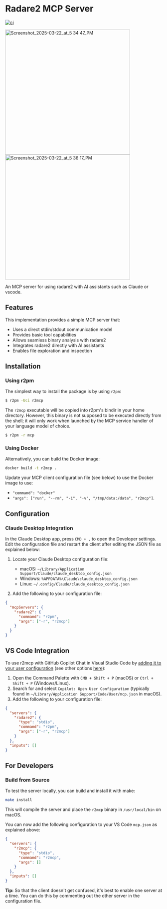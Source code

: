 # Radare2 MCP Server

[![ci](https://github.com/radareorg/radare2-mcp/actions/workflows/ci.yml/badge.svg)](https://github.com/radareorg/radare2-mcp/actions/workflows/ci.yml)

<img width="400" alt="Screenshot_2025-03-22_at_5 34 47_PM" src="https://github.com/user-attachments/assets/5322c3fc-fc07-4770-96a3-5a6d82d439c2" />
<img width="400" alt="Screenshot_2025-03-22_at_5 36 17_PM" src="https://github.com/user-attachments/assets/132a1de0-6978-4202-8dce-aa3d60551b9a" />

An MCP server for using radare2 with AI assistants such as Claude or vscode.

## Features

This implementation provides a simple MCP server that:

- Uses a direct stdin/stdout communication model
- Provides basic tool capabilities
- Allows seamless binary analysis with radare2
- Integrates radare2 directly with AI assistants
- Enables file exploration and inspection

## Installation

### Using r2pm

The simplest way to install the package is by using `r2pm`:

```bash
$ r2pm -Uci r2mcp
```

The `r2mcp` executable will be copied into r2pm's bindir in your home directory. However, this binary is not supposed to be executed directly from the shell; it will only work when launched by the MCP service handler of your language model of choice.

```bash
$ r2pm -r mcp
```

### Using Docker

Alternatively, you can build the Docker image:

```bash
docker build -t r2mcp .
```

Update your MCP client configuration file (see below) to use the Docker image to use:

- `"command": "docker"`
- `"args": ["run", "--rm", "-i", "-v", "/tmp/data:/data", "r2mcp"]`.

## Configuration

### Claude Desktop Integration

In the Claude Desktop app, press `CMD + ,` to open the Developer settings. Edit the configuration file and restart the client after editing the JSON file as explained below:

1. Locate your Claude Desktop configuration file:

   - macOS: `~/Library/Application Support/Claude/claude_desktop_config.json`
   - Windows: `%APPDATA%\Claude\claude_desktop_config.json`
   - Linux: `~/.config/Claude/claude_desktop_config.json`

2. Add the following to your configuration file:

```json
{
  "mcpServers": {
    "radare2": {
      "command": "r2pm",
      "args": ["-r", "r2mcp"]
    }
  }
}
```

## VS Code Integration

To use r2mcp with GitHub Copilot Chat in Visual Studio Code by [adding it to your user configuration](https://code.visualstudio.com/docs/copilot/chat/mcp-servers#_add-an-mcp-server-to-your-user-configuration) (see other options [here](https://code.visualstudio.com/docs/copilot/chat/mcp-servers#_add-an-mcp-server)):

1. Open the Command Palette with `CMD + Shift + P` (macOS) or `Ctrl + Shift + P` (Windows/Linux).
2. Search for and select `Copilot: Open User Configuration` (typically found in `~/Library/Application Support/Code/User/mcp.json` in macOS).
3. Add the following to your configuration file:

```json
{
  "servers": {
    "radare2": {
      "type": "stdio",
      "command": "r2pm",
      "args": ["-r", "r2mcp"]
    }
  },
  "inputs": []
}
```

## For Developers

### Build from Source

To test the server locally, you can build and install it with make:

```bash
make install
```

This will compile the server and place the `r2mcp` binary in `/usr/local/bin` on macOS.

You can now add the following configuration to your VS Code `mcp.json` as explained above:

```json
{
  "servers": {
    "r2mcp": {
      "type": "stdio",
      "command": "r2mcp",
      "args": []
    }
  },
  "inputs": []
}
```

**Tip:** So that the client doesn't get confused, it's best to enable one server at a time. You can do this by commenting out the other server in the configuration file.
